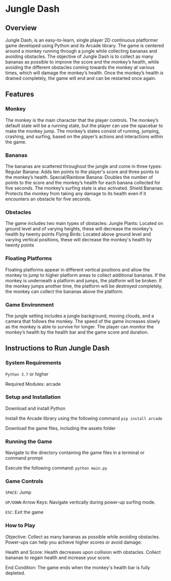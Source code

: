 # Jungle Dash

## Overview

Jungle Dash, is an easy-to-learn, single player 2D continuous platformer game developed using Python and its Arcade library. The game is centered around a monkey running through a jungle while collecting bananas and avoiding obstacles. The objective of Jungle Dash is to collect as many bananas as possible to improve the score and the monkey’s health, while avoiding the different obstacles coming towards the monkey at various times, which will damage the monkey’s health. Once the monkey’s health is drained completely, the game will end and can be restarted once again.

## Features

### Monkey

The monkey is the main character that the player controls.
The monkey’s default state will be a running state, but the player can use the spacebar to make the monkey jump.
The monkey’s states consist of running, jumping, crashing, and surfing, based on the player’s actions and interactions within the game.

### Bananas

The bananas are scattered throughout the jungle and come in three types:
Regular Banana: Adds ten points to the player's score and three points to the monkey’s health.
Special/Rainbow Banana: Doubles the number of points to the score and the monkey’s health for each banana collected for five seconds. The monkey’s surfing state is also activated.
Shield Bananas: Protects the monkey from taking any damage to its health even if it encounters an obstacle for five seconds.

### Obstacles

The game includes two main types of obstacles:
Jungle Plants: Located on ground level and of varying heights, these will decrease the monkey's health by twenty points
Flying Birds: Located above ground level and varying vertical positions, these will decrease the monkey's health by twenty points

### Floating Platforms

Floating platforms appear in different vertical positions and allow the monkey to jump to higher platform areas to collect additional bananas. If the monkey is underneath a platform and jumps, the platform will be broken. If the monkey jumps another time, the platform will be destroyed completely, the monkey can collect the bananas above the platform.

### Game Environment

The jungle setting includes a jungle background, moving clouds, and a camera that follows the monkey. The speed of the game increases slowly as the monkey is able to survive for longer. The player can monitor the monkey’s health by the health bar and the game score and duration.

## Instructions to Run Jungle Dash

### System Requirements

`Python 3.7` or higher

Required Modules: arcade

### Setup and Installation

Download and install Python

Install the Arcade library using the following command
`pip install arcade`

Download the game files, including the assets folder

### Running the Game

Navigate to the directory containing the game files in a terminal or command prompt

Execute the following command:
`python main.py`

### Game Controls

`SPACE`: Jump

`UP/DOWN` Arrow Keys: Navigate vertically during power-up surfing mode.

`ESC`: Exit the game

### How to Play

Objective:
Collect as many bananas as possible while avoiding obstacles. Power-ups can help you achieve higher scores or avoid damage.

Health and Score:
Health decreases upon collision with obstacles.
Collect bananas to regain health and increase your score.

End Condition:
The game ends when the monkey's health bar is fully depleted.
